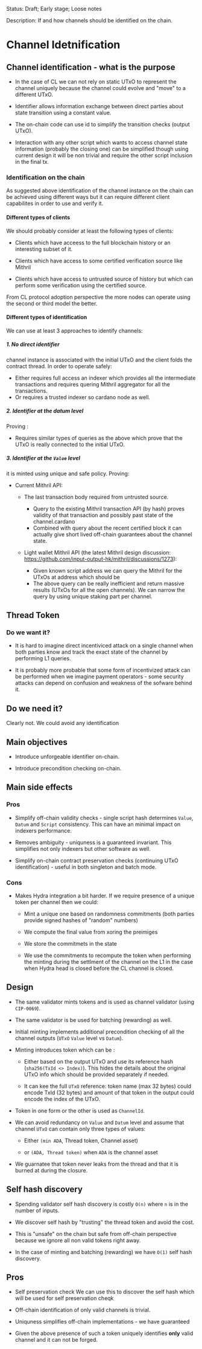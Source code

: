 Status: Draft; Early stage; Loose notes

Description: If and how channels should be identified on the chain.

# Channel Idetnification

## Channel identification - what is the purpose

- In the case of CL we can not rely on static UTxO to represent the channel
  uniquely because the channel could evolve and "move" to a different UTxO.

- Identifier allows information exchange between direct parties about state
  transition using a constant value.

- The on-chain code can use id to simplify the transition checks (output UTxO).

- Interaction with any other script which wants to access channel state
  information (probably the closing one) can be simplified though using current
  design it will be non trivial and require the other script inclusion in the
  final tx.

### Identification on the chain

As suggested above identification of the channel instance on the chain can be
achieved using different ways but it can require different client capabilites in
order to use and verify it.

#### Different types of clients

We should probably consider at least the following types of clients:

- Clients which have acceess to the full blockchain history or an interesting
  subset of it.

- Clients which have access to some certified verification source like Mithril

- Clients which have access to untrusted source of history but which can perform
  some verification using the certified source.

From CL protocol adoption perspective the more nodes can operate using the
second or third model the better.

#### Different types of identification

We can use at least 3 approaches to identify channels:

##### 1. No direct identifier

channel instance is associated with the initial UTxO and the client folds the
contract thread. In order to operate safely:

- Either requires full access an indexer which provides all the intermediate
  transactions and requires quering Mithril aggregator for all the transactions.
- Or requires a trusted indexer so cardano node as well.

##### 2. Identifier at the datum level

Proving :

- Requires similar types of queries as the above which prove that the UTxO is
  really connected to the initial UTxO.

##### 3. Identifier at the `Value` level

it is minted using unique and safe policy. Proving:

- Current Mithril API:

  - The last transaction body required from untrusted source.

    - Query to the existing Mithril transaction API (by hash) proves validity of
      that transaction and possibly past state of the channel.cardano
    - Combined with query about the recent certified block it can actually give
      short lived off-chain guarantees about the channel state.

  - Light wallet Mithril API (the latest Mithril design discussion:
    https://github.com/input-output-hk/mithril/discussions/1273):
    - Given known script address we can query the Mithril for the UTxOs at
      address which should be
    - The above query can be really inefficient and return massive results
      (UTxOs for all the open channels). We can narrow the query by using unique
      staking part per channel.

## Thread Token

### Do we want it?

- It is hard to imagine direct incentiviced attack on a single channel when both
  parties know and track the exact state of the channel by performing L1
  queries.

- It is probably more probable that some form of incentivized attack can be
  performed when we imagine payment operators - some security attacks can depend
  on confusion and weakness of the sofware behind it.

## Do we need it?

Clearly not. We could avoid any identification

## Main objectives

- Introduce unforgeable identifier on-chain.

- Introduce precondition checking on-chain.

## Main side effects

### Pros

- Simplify off-chain validity checks - single script hash determines `Value`,
  `Datum` and `Script` consistency. This can have an minimal impact on indexers
  performance.

- Removes ambiguity - uniquness is a guaranteed invariant. This simplifies not
  only indexers but other software as well.

- Simplify on-chain contract preservation checks (continuing UTxO
  identification) - useful in both singleton and batch mode.

### Cons

- Makes Hydra integration a bit harder. If we require presence of a unique token
  per channel then we could:

  - Mint a unique one based on randomness commitments (both parties provide
    signed hashes of "random" numbers)

  - We compute the final value from xoring the preimiges

  - We store the commitmets in the state

  - We use the commitments to recompute the token when performing the minting
    during the settlment of the channel on the L1 in the case when Hydra head is
    closed before the CL channel is closed.

## Design

- The same validator mints tokens and is used as channel validator (using
  `CIP-0069`).

- The same validator is be used for batching (rewarding) as well.

- Initial minting implements additional precondition checking of all the channel
  outputs (`UTxO` `Value` level vs `Datum`).

- Minting introduces token which can be :

  - Either based on the output UTxO and use its reference hash
    (`sha256(TxId <> Index)`). This hides the details about the original UTxO
    info which should be provided separately if needed.

  - It can kee the full `UTxO` reference: token name (max 32 bytes) could encode
    TxId (32 bytes) and amount of that token in the output could encode the
    index of the UTxO.

- Token in one form or the other is used as `ChannelId`.

- We can avoid redundancy on `Value` and `Datum` level and assume that channel
  `UTxO` can contain only three types of values:

  - Either `(min ADA`, Thread token, Channel asset)

  - or `(ADA, Thread token)` when `ADA` is the channel asset

- We guarnatee that token never leaks from the thread and that it is burned at
  during the closure.

## Self hash discovery

- Spending validator self hash discovery is costly `O(n)` where `n` is in the
  number of inputs.

- We discover self hash by "trusting" the thread token and avoid the cost.

- This is "unsafe" on the chain but safe from off-chain perspective because we
  ignore all non valid tokens right away.

- In the case of minting and batching (rewarding) we have `O(1)` self hash
  discovery.

## Pros

- Self preservation check We can use this to discover the self hash which will
  be used for self preservation cheqk

- Off-chain identification of only valid channels is trivial.

- Uniquness simplifies off-chain implementations - we have guaranteed

- Given the above presence of such a token uniquely identifies **only** valid
  channel and it can not be forged.
